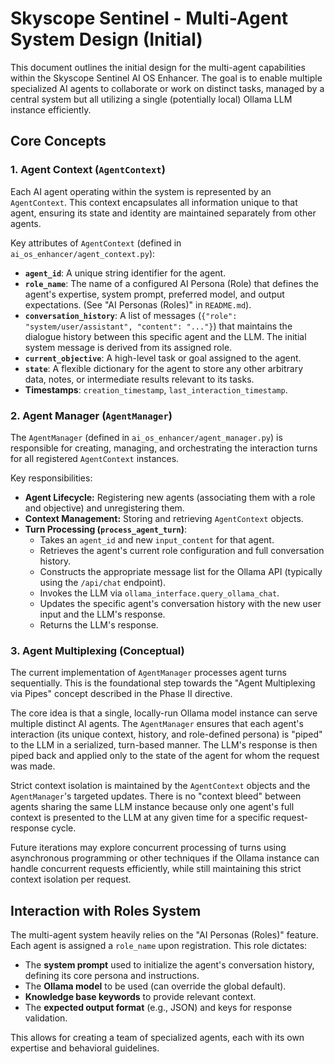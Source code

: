 # Skyscope Sentinel - Multi-Agent System Design (Initial)

This document outlines the initial design for the multi-agent capabilities within the Skyscope Sentinel AI OS Enhancer. The goal is to enable multiple specialized AI agents to collaborate or work on distinct tasks, managed by a central system but all utilizing a single (potentially local) Ollama LLM instance efficiently.

## Core Concepts

### 1. Agent Context (`AgentContext`)

Each AI agent operating within the system is represented by an `AgentContext`. This context encapsulates all information unique to that agent, ensuring its state and identity are maintained separately from other agents.

Key attributes of `AgentContext` (defined in `ai_os_enhancer/agent_context.py`):
- **`agent_id`**: A unique string identifier for the agent.
- **`role_name`**: The name of a configured AI Persona (Role) that defines the agent's expertise, system prompt, preferred model, and output expectations. (See "AI Personas (Roles)" in `README.md`).
- **`conversation_history`**: A list of messages (`{"role": "system/user/assistant", "content": "..."}`) that maintains the dialogue history between this specific agent and the LLM. The initial system message is derived from its assigned role.
- **`current_objective`**: A high-level task or goal assigned to the agent.
- **`state`**: A flexible dictionary for the agent to store any other arbitrary data, notes, or intermediate results relevant to its tasks.
- **Timestamps**: `creation_timestamp`, `last_interaction_timestamp`.

### 2. Agent Manager (`AgentManager`)

The `AgentManager` (defined in `ai_os_enhancer/agent_manager.py`) is responsible for creating, managing, and orchestrating the interaction turns for all registered `AgentContext` instances.

Key responsibilities:
- **Agent Lifecycle:** Registering new agents (associating them with a role and objective) and unregistering them.
- **Context Management:** Storing and retrieving `AgentContext` objects.
- **Turn Processing (`process_agent_turn`)**:
    - Takes an `agent_id` and new `input_content` for that agent.
    - Retrieves the agent's current role configuration and full conversation history.
    - Constructs the appropriate message list for the Ollama API (typically using the `/api/chat` endpoint).
    - Invokes the LLM via `ollama_interface.query_ollama_chat`.
    - Updates the specific agent's conversation history with the new user input and the LLM's response.
    - Returns the LLM's response.

### 3. Agent Multiplexing (Conceptual)

The current implementation of `AgentManager` processes agent turns sequentially. This is the foundational step towards the "Agent Multiplexing via Pipes" concept described in the Phase II directive.

The core idea is that a single, locally-run Ollama model instance can serve multiple distinct AI agents. The `AgentManager` ensures that each agent's interaction (its unique context, history, and role-defined persona) is "piped" to the LLM in a serialized, turn-based manner. The LLM's response is then piped back and applied only to the state of the agent for whom the request was made.

Strict context isolation is maintained by the `AgentContext` objects and the `AgentManager`'s targeted updates. There is no "context bleed" between agents sharing the same LLM instance because only one agent's full context is presented to the LLM at any given time for a specific request-response cycle.

Future iterations may explore concurrent processing of turns using asynchronous programming or other techniques if the Ollama instance can handle concurrent requests efficiently, while still maintaining this strict context isolation per request.

## Interaction with Roles System

The multi-agent system heavily relies on the "AI Personas (Roles)" feature. Each agent is assigned a `role_name` upon registration. This role dictates:
- The **system prompt** used to initialize the agent's conversation history, defining its core persona and instructions.
- The **Ollama model** to be used (can override the global default).
- **Knowledge base keywords** to provide relevant context.
- The **expected output format** (e.g., JSON) and keys for response validation.

This allows for creating a team of specialized agents, each with its own expertise and behavioral guidelines.
